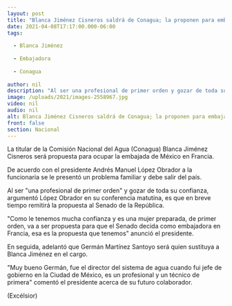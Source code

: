 ```yaml
---
layout: post
title: "Blanca Jiménez Cisneros saldrá de Conagua; la proponen para embajada en Francia"
date: 2021-04-08T17:17:00.000-06:00
tags:
  
  - Blanca Jiménez
  
  - Embajadora
  
  - Conagua
  
author: nil
description: "Al ser una profesional de primer orden y gozar de toda su confianza, argumentó López Obrador, es que en breve tiempo remitirá la propuesta al Senado de la República"
image: /uploads/2021/images-2558967.jpg
video: nil
audio: nil
alt: Blanca Jiménez Cisneros saldrá de Conagua; la proponen para embajada en Francia
front: false
section: Nacional
---
```


La titular de la Comisión Nacional del Agua (Conagua) Blanca Jiménez Cisneros será propuesta para ocupar la embajada de México en Francia.

De acuerdo con el presidente Andrés Manuel López Obrador a la funcionaria se le presentó un problema familiar y debe salir del país.

Al ser "una profesional de primer orden" y gozar de toda su confianza, argumentó López Obrador en su conferencia matutina, es que en breve tiempo remitirá la propuesta al Senado de la República.

"Como le tenemos mucha confianza y es una mujer preparada, de primer orden, va a ser propuesta para que el Senado decida como embajadora en Francia, esa es la propuesta que tenemos" anunció el presidente.

En seguida, adelantó que Germán Martínez Santoyo será quien sustituya a Blanca Jiménez en el cargo.

"Muy bueno Germán, fue el director del sistema de agua cuando fui jefe de gobierno en la Ciudad de México, es un profesional y un técnico de primera" comentó el presidente acerca de su futuro colaborador.

(Excélsior)